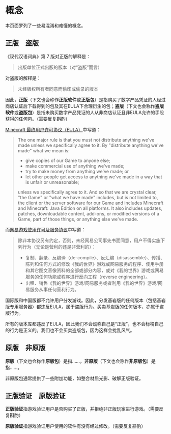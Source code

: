 # 概念
本页面罗列了一些易混淆和难懂的概念。

## 正版　盗版
《现代汉语词典》第 7 版对正版的解释是：

> 出版单位正式出版的版本（对“盗版”而言）

对盗版的解释是：

> 未经版权所有者同意而偷印或偷录的版本

因此，**正版**（下文也会称作**正版软件**或**正版包**）是指购买了数字产品凭证的人经过商店认证后下载得到的包及其在EULA下合理衍生的包；**盗版**（下文也会称作**盗版软件**或**盗版包**）是指未购买数字产品凭证的人从非商店认证且非EULA允许的手段获得的任何包。（需要反复斟酌）

[Minecraft 最终用户许可协议（EULA）](https://www.minecraft.net/en-us/eula)中写道：

> The one major rule is that you must not distribute anything we've made unless we specifically agree to it. By "distribute anything we've made" what we mean is:
>
> - give copies of our Game to anyone else;
> - make commercial use of anything we've made;
> - try to make money from anything we've made; or
> - let other people get access to anything we've made in a way that is unfair or unreasonable;
>
> unless we specifically agree to it. And so that we are crystal clear, "the Game" or "what we have made" includes, but is not limited to, the client or the server software for our Game and includes Minecraft and Minecraft: Java Edition on all platforms. It also includes updates, patches, downloadable content, add-ons, or modified versions of a Game, part of those things, or anything else we've made.

而[网易游戏使用许可及服务协议](https://mc.163.com/news/update/20180619/29176_719812.html)中写道：

> 除非本协议另有约定，否则，未经网易公司事先书面同意，用户不得实施下列行为（无论是营利的还是非营利的）：
>
>  - 复制、翻录、反编译（de-compile）、反汇编（disassemble）、传播、陈列和任何方式的修改《我的世界》游戏或网易服务的程序、使用手册和其它图文音像资料的全部或部分内容，或对《我的世界》游戏或网易服务的任何功能或程序进行反向工程（reverse engineering）。
>  - 出租、销售《我的世界》游戏/网易服务或者利用《我的世界》游戏/网易服务从事任何营利行为。

国际版和中国版都不允许用户分发游戏。因此，分发基岩版的任何版本（包括基岩版专用服务器）都违反EULA，属于盗版行为。买卖基岩版的任何版本，亦属于盗版行为。

所有的版本库都违反了EULA，因此我们不会谎称自己是“正版”，也不会标榜自己的行为是正义的。我们也不会买卖盗版包，因为这样会扰乱风气。

## 原版　非原版
**原版**（下文也会称作**原版包**）是指……，**非原版**（下文也会称作**非原版包**）是指……。

非原版包通常提供了一些附加功能，如整合材质光影、破解正版验证。

## 正版验证　原版验证
**正版验证**指游戏验证用户是否购买了正版，并拒绝非正版玩家进行游戏。（需要反复斟酌）

**原版验证**指游戏验证用户使用的软件有没有经过修改。（需要反复斟酌）
